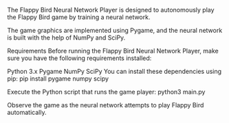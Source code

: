 The Flappy Bird Neural Network Player is designed to autonomously play the Flappy Bird game by training a neural network.

The game graphics are implemented using Pygame, and the neural network is built with the help of NumPy and SciPy.

Requirements
Before running the Flappy Bird Neural Network Player, make sure you have the following requirements installed:

Python 3.x
Pygame
NumPy
SciPy
You can install these dependencies using pip: pip install pygame numpy scipy

Execute the Python script that runs the game player: python3 main.py

Observe the game as the neural network attempts to play Flappy Bird automatically.
